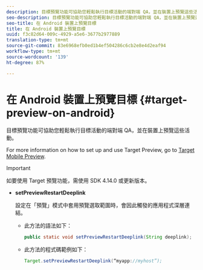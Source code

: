 ```yaml
---
description: 目標預覽功能可協助您輕鬆執行目標活動的端對端 QA，並在裝置上預覽這些活動。
seo-description: 目標預覽功能可協助您輕鬆執行目標活動的端對端 QA，並在裝置上預覽這些活動。
seo-title: 在 Android 裝置上預覽目標
title: 在 Android 裝置上預覽目標
uuid: f3c82d64-009c-4929-a5e6-3677b2977889
translation-type: tm+mt
source-git-commit: 83e6968efb0ed1b4ef504286c6cb2e8e4d2eaf94
workflow-type: tm+mt
source-wordcount: '139'
ht-degree: 87%

---
```



# 在 Android 裝置上預覽目標 {#target-preview-on-android}

目標預覽功能可協助您輕鬆執行目標活動的端對端 QA，並在裝置上預覽這些活動。

For more information on how to set up and use Target Preview, go to [Target Mobile Preview](https://docs.adobe.com/content/help/zh-Hant/target/using/implement-target/mobile-apps/target-mobile-preview.html).

>[!IMPORTANT]
>
>如要使用 Target 預覽功能，需使用 SDK 4.14.0 或更新版本。

* **setPreviewRestartDeeplink**

   設定在「預覽」模式中套用預覽選取範圍時，會因此觸發的應用程式深層連結。

   * 此方法的語法如下：

      ```java
      public static void setPreviewRestartDeeplink(String deeplink);
      ```

   * 此方法的程式碼範例如下：

      ```java
      Target.setPreviewRestartDeeplink(“myapp://myhost”); 
      ```

